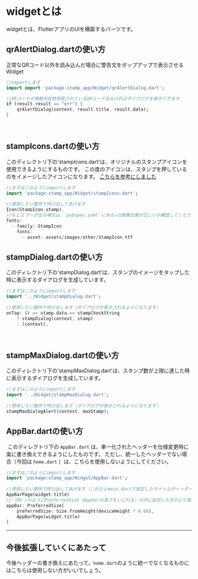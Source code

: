 # widgetとは

widgetとは、FlutterアプリのUIを構築するパーツです。

## qrAlertDialog.dartの使い方

正常なQRコード以外を読み込んだ場合に警告文をポップアップで表示させるWidget
```dart
//importします
import import 'package:stamp_app/Widget/qrAlertDialog.dart';

//QRコードの情報判定時用意されているQRコード出なければダイアログを表示できます
if (result.result == "err") {
    qrAlertDialog(context, result.title, result.data);
}
```
​
## stampIcons.dartの使い方
​
このディレクトリ下の'stampIcons.dart'は、オリジナルのスタンプアイコンを使用できるようにするものです。
この度のアイコンは、スタンプを押しているのをイメージしたアイコンになります。
[こちらを参考にしました](https://techracho.bpsinc.jp/wingdoor/2020_06_05/92667)
​
```Dart
//まずはこのようにimportします
import 'package:stamp_app/Widget/stampIcons.dart';
​
//使用したい箇所で呼び出してあげます
Icon(StampIcon.stamp),
//もしエラーが出る場合は、'pubspec.yaml'にある↓の画像位置が正しいか確認してください
fonts:
  - family: StampIcon
    fonts:
      - asset: assets/images/other/StampIcon.ttf
```
## stampDialog.dartの使い方
​
このディレクトリ下の'stampDialog.dart'は、スタンプのイメージをタップした時に表示するダイアログを生成しています。
​
```Dart
//まずはこのようにimportします
import '../Widget/stampDialog.dart';
​
//使用したい箇所で呼び出します（ダイアログが表示されるようになります）
onTap: () => stamp.data == stampCheckString
    ? stampDialog(context, stamp)
    : (context),
```
​
## stampMaxDialog.dartの使い方
​
このディレクトリ下の'stampMaxDialog.dart'は、スタンプ数が上限に達した時に表示するダイアログを生成しています。
​
```Dart
//まずはこのようにimportします
import '../Widget/stampMaxDialog.dart';
​
//使用したい箇所で呼び出します（ダイアログが表示されるようになります）
stampMaxDialogAlert(context, maxStamp);
```

## AppBar.dartの使い方
​
このディレクトリ下の `AppBar.dart` は、単一化されたヘッダーを仕様変更時に楽に書き換えできるようにしたものです。
ただし、統一したヘッダーでない場合（今回は `home.dart` ）は、こちらを使用しないようにしてください。
​
```Dart
//まずはこのようにimportします
import 'package:stamp_app/Widget/AppBar.dart';
​
//使用したい箇所で呼び出してあげます（これだとmain.dartで設定したタイトルがヘッダーに表示されるようになります）
AppBarPage(widget.title)
//（例）↓のようにPreferredSize（Appbarの高さをいじれる）の中に記述した方がより実用的になります。
appBar: PreferredSize(
    preferredSize: Size.fromHeight(deviceHeight * 0.08),
    AppBarPage(widget.title)
)
```
---
## 今後拡張していくにあたって
​
今後ヘッダーの書き換えにあたって、`home.dart`のように統一でなくなるものにはこちらは使用しない方がいいでしょう。
